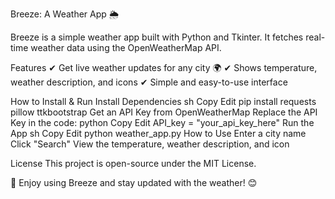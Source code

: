 Breeze: A Weather App 🌦️

Breeze is a simple weather app built with Python and Tkinter. It fetches real-time weather data using the OpenWeatherMap API.

Features
✔ Get live weather updates for any city 🌍
✔ Shows temperature, weather description, and icons
✔ Simple and easy-to-use interface

How to Install & Run
Install Dependencies
sh
Copy
Edit
pip install requests pillow ttkbootstrap
Get an API Key from OpenWeatherMap
Replace the API Key in the code:
python
Copy
Edit
API_key = "your_api_key_here"
Run the App
sh
Copy
Edit
python weather_app.py
How to Use
Enter a city name
Click "Search"
View the temperature, weather description, and icon

License
This project is open-source under the MIT License.

🚀 Enjoy using Breeze and stay updated with the weather! 😊
